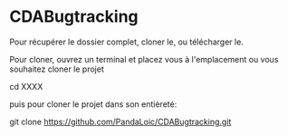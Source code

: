 # CDABugtracking

Pour récupérer le dossier complet, cloner le, ou télécharger le. 

Pour cloner, ouvrez un terminal et placez vous à l'emplacement ou vous souhaitez cloner le projet

cd XXXX 

puis pour cloner le projet dans son entièreté:

git clone https://github.com/PandaLoic/CDABugtracking.git
